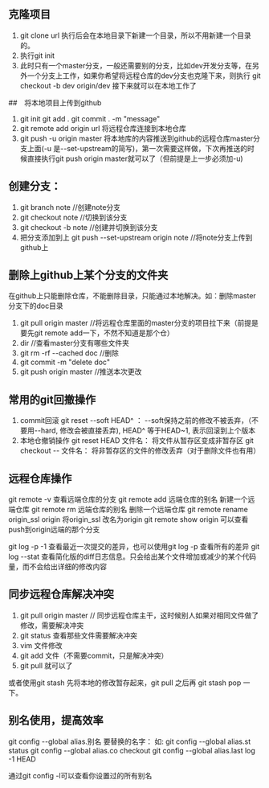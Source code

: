 ## 克隆项目
1. git clone url  执行后会在本地目录下新建一个目录，所以不用新建一个目录的。
2. 执行git init
3. 此时只有一个master分支，一般还需要别的分支，比如dev开发分支等，在另外一个分支上工作，如果你希望将远程仓库的dev分支也克隆下来，则执行 git checkout -b dev origin/dev
接下来就可以在本地工作了 

##　将本地项目上传到github
1. git init
git add .
git commit . -m "message"
2. git remote add origin url 将远程仓库连接到本地仓库
3. git push -u origin master    将本地库的内容推送到github的远程仓库master分支上面(-u 是--set-upstream的简写)，第一次需要这样做，下次再推送的时候直接执行git push origin master就可以了（但前提是上一步必须加-u)

## 创建分支： 
1. git branch note  //创建note分支
2. git checkout note //切换到该分支
3. git checkout -b note //创建并切换到该分支
4. 把分支添加到上
git push --set-upstream origin note //将note分支上传到github上

## 删除上github上某个分支的文件夹
在github上只能删除仓库，不能删除目录，只能通过本地解决。如：删除master分支下的doc目录
1. git pull origin master //将远程仓库里面的master分支的项目拉下来（前提是要先git remote add一下，不然不知道是那个仓）
2. dir //查看master分支有哪些文件夹
3. git rm -rf --cached doc //删除
4. git commit -m "delete doc"
5. git push origin master //推送本次更改

## 常用的git回撤操作
1. commit回滚
   git reset --soft HEAD^ ： --soft保持之前的修改不被丢弃，（不要用--hard, 修改会被直接丢弃), HEAD^ 等于HEAD~1, 表示回滚到上个版本
2. 本地仓撤销操作
git reset HEAD 文件名： 将文件从暂存区变成非暂存区
git checkout -- 文件名： 将非暂存区的文件的修改丢弃（对于删除文件也有用）

## 远程仓库操作
git remote -v    查看远端仓库的分支
git remote add 远端仓库的别名  <url>   新建一个远端仓库
git remote rm 远端仓库的别名           删除一个远端仓库
git remote rename origin_ssl origin    将origin_ssl 改名为origin
git remote show origin   可以查看push到origin远端的那个分支

git log -p -1 查看最近一次提交的差异，也可以使用git log -p 查看所有的差异
git log --stat	查看简化版的diff日志信息。只会给出某个文件增加或减少的某个代码量，而不会给出详细的修改内容

## 同步远程仓库解决冲突
1. git pull origin master   // 同步远程仓库主干，这时候别人如果对相同文件做了修改，需要解决冲突
2. git status 查看那些文件需要解决冲突
3. vim 文件修改
4. git add 文件（不需要commit，只是解决冲突）
5. git pull 就可以了

或者使用git stash 先将本地的修改暂存起来，git pull 之后再 git stash pop 一下。

## 别名使用，提高效率
git config --global alias.别名  要替换的名字：
如: git config --global  alias.st  status
	git config --global  alias.co  checkout
	git config --global  alias.last log -1 HEAD
	
通过git config -l可以查看你设置过的所有别名
